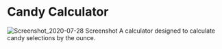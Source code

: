 # Candy Calculator 
![Screenshot_2020-07-28 Screenshot](https://user-images.githubusercontent.com/40587355/88720834-1ff0fb00-d0eb-11ea-935e-56c816b4b5a3.jpg)
A calculator designed to calculate candy selections by the ounce.

